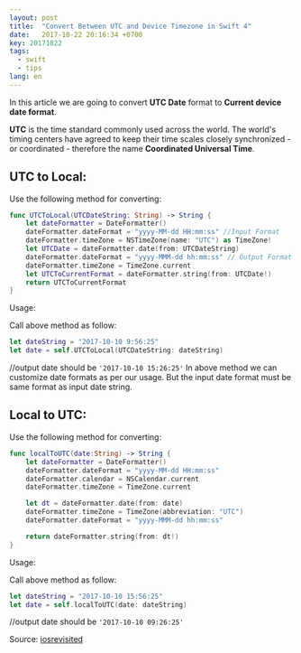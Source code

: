 ```yaml
---
layout: post
title:  "Convert Between UTC and Device Timezone in Swift 4"
date:   2017-10-22 20:16:34 +0700
key: 20171022
tags:
  - swift
  - tips
lang: en
---
```




In this article we are going to convert **UTC Date** format to **Current device date format**.

**UTC** is the time standard commonly used across the world. The world's timing centers have agreed to keep their time scales closely synchronized - or coordinated - therefore the name **Coordinated Universal Time**.

## UTC to Local:


Use the following method for converting:
```swift
func UTCToLocal(UTCDateString: String) -> String {
    let dateFormatter = DateFormatter()
    dateFormatter.dateFormat = "yyyy-MM-dd HH:mm:ss" //Input Format
    dateFormatter.timeZone = NSTimeZone(name: "UTC") as TimeZone!
    let UTCDate = dateFormatter.date(from: UTCDateString)
    dateFormatter.dateFormat = "yyyy-MMM-dd hh:mm:ss" // Output Format
    dateFormatter.timeZone = TimeZone.current
    let UTCToCurrentFormat = dateFormatter.string(from: UTCDate!)
    return UTCToCurrentFormat
}
```
Usage:

Call above method as follow:
```swift
let dateString = "2017-10-10 9:56:25"
let date = self.UTCToLocal(UTCDateString: dateString)
```
//output date should be `'2017-10-10 15:26:25'`
In above method we can customize date formats as per our usage. But the input date format must be same format as input date string.

## Local to UTC:
Use the following method for converting:
```swift
func localToUTC(date:String) -> String {
    let dateFormatter = DateFormatter()
    dateFormatter.dateFormat = "yyyy-MM-dd HH:mm:ss"
    dateFormatter.calendar = NSCalendar.current
    dateFormatter.timeZone = TimeZone.current

    let dt = dateFormatter.date(from: date)
    dateFormatter.timeZone = TimeZone(abbreviation: "UTC")
    dateFormatter.dateFormat = "yyyy-MMM-dd hh:mm:ss"

    return dateFormatter.string(from: dt!)
}
```
Usage:

Call above method as follow:
```swift
let dateString = "2017-10-10 15:56:25"
let date = self.localToUTC(date: dateString)
```
//output date should be `'2017-10-10 09:26:25'`



Source: [iosrevisited](https://iosrevisited.blogspot.in/2017/10/convert-utc-local-swift4.html)


